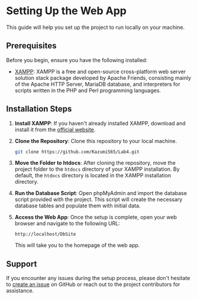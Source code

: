 # Setting Up the Web App

This guide will help you set up the project to run locally on your machine.

## Prerequisites

Before you begin, ensure you have the following installed:

- [XAMPP](https://www.apachefriends.org/index.html): XAMPP is a free and open-source cross-platform web server solution stack package developed by Apache Friends, consisting mainly of the Apache HTTP Server, MariaDB database, and interpreters for scripts written in the PHP and Perl programming languages.

## Installation Steps

1. **Install XAMPP**: If you haven't already installed XAMPP, download and install it from the [official website](https://www.apachefriends.org/index.html).

2. **Clone the Repository**: Clone this repository to your local machine.

    ```bash
    git clone https://github.com/Kazumi565/Lab4.git
    ```

3. **Move the Folder to htdocs**: After cloning the repository, move the project folder to the `htdocs` directory of your XAMPP installation. By default, the `htdocs` directory is located in the XAMPP installation directory.

4. **Run the Database Script**: Open phpMyAdmin and import the database script provided with the project. This script will create the necessary database tables and populate them with initial data.

5. **Access the Web App**: Once the setup is complete, open your web browser and navigate to the following URL:

    ```
    http://localhost/DbSite
    ```

    This will take you to the homepage of the web app.

## Support

If you encounter any issues during the setup process, please don't hesitate to [create an issue](https://github.com/Kazumi565/Lab4/issues) on GitHub or reach out to the project contributors for assistance.
